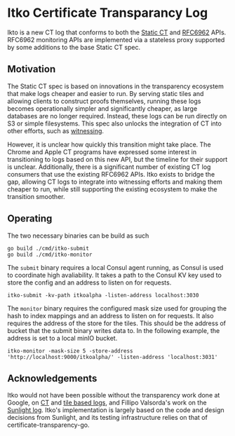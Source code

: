 # Itko Certificate Transparancy Log

Ikto is a new CT log that conforms to both the [Static CT](https://c2sp.org/static-ct-api) and [RFC6962](https://datatracker.ietf.org/doc/html/rfc6962) APIs. RFC6962 monitoring APIs are implemented via a stateless proxy supported by some additions to the base Static CT spec.

## Motivation

The Static CT spec is based on innovations in the transparency ecosystem that make logs cheaper and easier to run. By serving static tiles and allowing clients to construct proofs themselves, running these logs becomes operationally simpler and significantly cheaper, as large databases are no longer required. Instead, these logs can be run directly on S3 or simple filesystems. This spec also unlocks the integration of CT into other efforts, such as [witnessing](https://github.com/transparency-dev/armored-witness/tree/main). 

However, it is unclear how quickly this transition might take place. The Chrome and Apple CT programs have expressed some interest in transitioning to logs based on this new API, but the timeline for their support is unclear. Additionally, there is a significant number of existing CT log consumers that use the existing RFC6962 APIs. Itko exists to bridge the gap, allowing CT logs to integrate into witnessing efforts and making them cheaper to run, while still supporting the existing ecosystem to make the transition smoother.

## Operating

The two necessary binaries can be build as such

```
go build ./cmd/itko-submit
go build ./cmd/itko-monitor
```

The `submit` binary requires a local Consul agent running, as Consul is used to coordinate high avaliability. It takes a path to the Consul KV key used to store the config and an address to listen on for requests.

```
itko-submit -kv-path itkoalpha -listen-address localhost:3030
```

The `monitor` binary requires the configured mask size used for grouping the hash to index mappings and an address to listen on for requests. It also requires the address of the store for the tiles. This should be the address of bucket that the submit binary writes data to. In the following example, the address is set to a local minIO bucket.

```
itko-monitor -mask-size 5 -store-address 'http://localhost:9000/itkoalpha/' -listen-address 'localhost:3031'
```

## Acknowledgements

Itko would not have been possible without the transparency work done at Google, on [CT](https://github.com/google/certificate-transparency-go/) and [tile based logs](https://research.swtch.com/tlog), and Fillipo Valsorda's work on the [Sunlight log](https://sunlight.dev). Itko's implementation is largely based on the code and design decisions from Sunlight, and its testing infrastructure relies on that of certificate-transparency-go.

